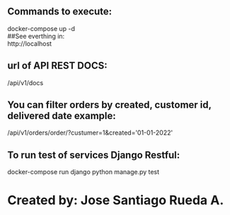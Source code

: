 
## Commands to execute:   
docker-compose up -d   
##See everthing in:   
http://localhost

## url of API REST DOCS:   
/api/v1/docs    
## You can filter orders by created, customer id, delivered date example:   
/api/v1/orders/order/?custumer=1&created='01-01-2022'   
    
## To run test of services Django Restful:   
docker-compose run django python manage.py test    
    
# Created by: Jose Santiago Rueda A.    
